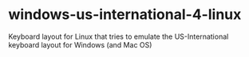 windows-us-international-4-linux
================================

Keyboard layout for Linux that tries to emulate the US-International keyboard layout for Windows (and Mac OS)
